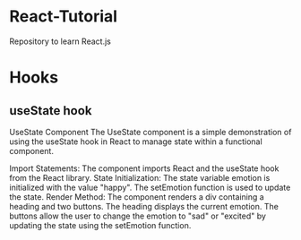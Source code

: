 # React-Tutorial
Repository to learn React.js 
# Hooks
## useState hook 
UseState Component
The UseState component is a simple demonstration of using the useState hook in React to manage state within a functional component.

Import Statements: The component imports React and the useState hook from the React library.
State Initialization: The state variable emotion is initialized with the value "happy". The setEmotion function is used to update the state.
Render Method: The component renders a div containing a heading and two buttons.
The heading displays the current emotion.
The buttons allow the user to change the emotion to "sad" or "excited" by updating the state using the setEmotion function.
